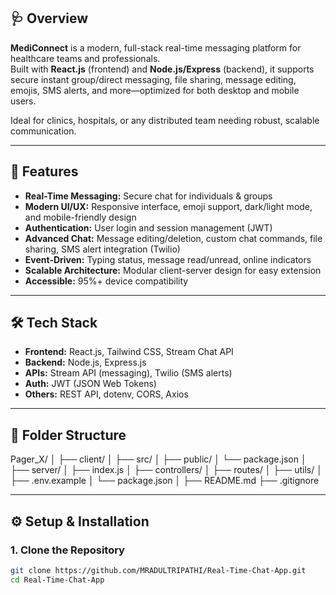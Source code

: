 ## 🩺 Overview

**MediConnect** is a modern, full-stack real-time messaging platform for healthcare teams and professionals.  
Built with **React.js** (frontend) and **Node.js/Express** (backend), it supports secure instant group/direct messaging, file sharing, message editing, emojis, SMS alerts, and more—optimized for both desktop and mobile users.

Ideal for clinics, hospitals, or any distributed team needing robust, scalable communication.

---

## 🚀 Features

- **Real-Time Messaging:** Secure chat for individuals & groups
- **Modern UI/UX:** Responsive interface, emoji support, dark/light mode, and mobile-friendly design
- **Authentication:** User login and session management (JWT)
- **Advanced Chat:** Message editing/deletion, custom chat commands, file sharing, SMS alert integration (Twilio)
- **Event-Driven:** Typing status, message read/unread, online indicators
- **Scalable Architecture:** Modular client-server design for easy extension
- **Accessible:** 95%+ device compatibility

---

## 🛠️ Tech Stack

- **Frontend:** React.js, Tailwind CSS, Stream Chat API
- **Backend:** Node.js, Express.js
- **APIs:** Stream API (messaging), Twilio (SMS alerts)
- **Auth:** JWT (JSON Web Tokens)
- **Others:** REST API, dotenv, CORS, Axios

---

## 📁 Folder Structure

Pager_X/
│
├── client/
│ ├── src/
│ ├── public/
│ └── package.json
│
├── server/
│ ├── index.js
│ ├── controllers/
│ ├── routes/
│ ├── utils/
│ ├── .env.example
│ └── package.json
│
├── README.md
├── .gitignore


---

## ⚙️ Setup & Installation

### 1. **Clone the Repository**
```bash
git clone https://github.com/MRADULTRIPATHI/Real-Time-Chat-App.git
cd Real-Time-Chat-App
